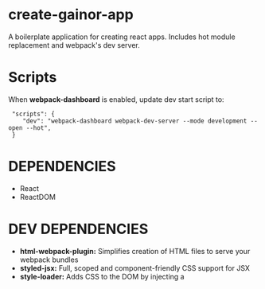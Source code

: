 # create-gainor-app

A boilerplate application for creating react apps. Includes hot module replacement and webpack's dev server.

# Scripts

When **webpack-dashboard** is enabled, update dev start script to:

```javscript
 "scripts": {
    "dev": "webpack-dashboard webpack-dev-server --mode development --open --hot",
 }
```

# DEPENDENCIES

* React
* ReactDOM

# DEV DEPENDENCIES

* **html-webpack-plugin:** Simplifies creation of HTML files to serve your webpack bundles
* **styled-jsx:** Full, scoped and component-friendly CSS support for JSX
* **style-loader:** Adds CSS to the DOM by injecting a <style> tag
* **css-loader:** interprets @import and url() like import/require() and will resolve them.
* **file-loader:** instructs webpack to emit the required object as file and to return its public URL
* **image-webpack-loader:** Minify PNG, JPEG, GIF, SVG and WEBP images with imagemin
* **webpack-dashboard:** A CLI dashboard for webpack dev server
* **clean-webpack-plugin:** A webpack plugin to remove your build folder(s) before building
* **friendly-errors-webpack-plugin:** Recognizes certain classes of webpack errors and cleans, aggregates and prioritizes them to provide a better Developer Experience.

## webpack

To compile & bundle assets together into one file to serve to the browser

* **webpack:**
* **webpack-dev-server:**
  Use webpack with a development server that provides live reloading. This should be used for development only.
* **webpack-cli:** allows me to run webpack commands. Will use for the build script

## babel

Turn ES6 (classes, imports, etc..) code into readable vanilla ES5

* **babel-core:** Babel compiler core.
* **babel-loader:** This package allows transpiling JavaScript files using Babel and webpack.
* **babel-preset-env:** Babel preset that automatically determines the Babel plugins you need based on your supported environments. Compiles ES6 and beyond.
* **babel-preset-react:** Transform JSX
* **babel-plugin-transform-class-properties:** https://reactjs.org/docs/handling-events.html

## INSTALL

npm i react react-dom prop-types styled-jsx

### webpack

npm i -D webpack webpack-dev-server webpack-cli css-loader style-loader html-webpack-plugin image-webpack-loader file-loader clean-webpack-plugin

### babel

npm i -D babel-core babel-loader babel-preset-env babel-preset-react babel-plugin-transform-class-properties
